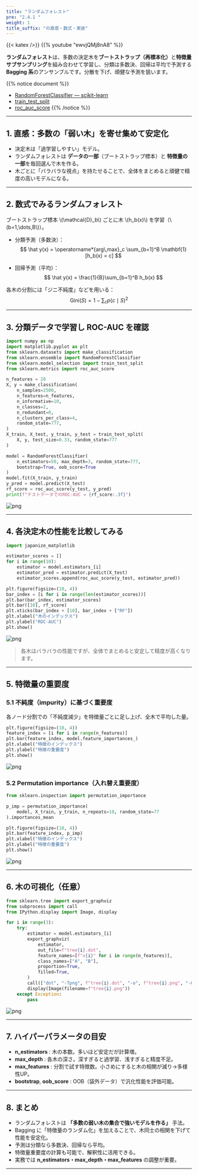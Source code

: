 ```yaml
---
title: "ランダムフォレスト"
pre: "2.4.1 "
weight: 1
title_suffix: "の直感・数式・実装"
---
```


{{< katex />}}
{{% youtube "ewvjQMj8nA8" %}}

<div class="pagetop-box">
  <p><b>ランダムフォレスト</b>は、多数の決定木を<b>ブートストラップ（再標本化）</b>と<b>特徴量サブサンプリング</b>を組み合わせて学習し、分類は多数決、回帰は平均で予測する <b>Bagging 系</b>のアンサンブルです。分散を下げ、頑健な予測を狙います。</p>
</div>

{{% notice document %}}
- [RandomForestClassifier — scikit-learn](https://scikit-learn.org/stable/modules/generated/sklearn.ensemble.RandomForestClassifier.html)  
- [train_test_split](https://scikit-learn.org/stable/modules/generated/sklearn.model_selection.train_test_split.html)  
- [roc_auc_score](https://scikit-learn.org/stable/modules/generated/sklearn.metrics.roc_auc_score.html)
{{% /notice %}}

---

## 1. 直感：多数の「弱い木」を寄せ集めて安定化
- 決定木は「過学習しやすい」モデル。  
- ランダムフォレストは **データの一部**（ブートストラップ標本）と **特徴量の一部**を毎回選んで木を作る。  
- 木ごとに「バラバラな視点」を持たせることで、全体をまとめると頑健で精度の高いモデルになる。  

---

## 2. 数式でみるランダムフォレスト

ブートストラップ標本 \\(\mathcal{D}_b\\) ごとに木 \\(h_b(x)\\) を学習（\\(b=1,\dots,B\\)）。

- 分類予測（多数決）：
  $$
  \hat y(x) = \operatorname*{arg\,max}_c \sum_{b=1}^B \mathbf{1}[h_b(x) = c]
  $$

- 回帰予測（平均）：
  $$
  \hat y(x) = \frac{1}{B}\sum_{b=1}^B h_b(x)
  $$

各木の分割には「ジニ不純度」などを用いる：
$$
\mathrm{Gini}(S) = 1 - \sum_{c} p(c\mid S)^2
$$

---

## 3. 分類データで学習し ROC-AUC を確認

```python
import numpy as np
import matplotlib.pyplot as plt
from sklearn.datasets import make_classification
from sklearn.ensemble import RandomForestClassifier
from sklearn.model_selection import train_test_split
from sklearn.metrics import roc_auc_score

n_features = 20
X, y = make_classification(
    n_samples=2500,
    n_features=n_features,
    n_informative=10,
    n_classes=2,
    n_redundant=0,
    n_clusters_per_class=4,
    random_state=777,
)
X_train, X_test, y_train, y_test = train_test_split(
    X, y, test_size=0.33, random_state=777
)

model = RandomForestClassifier(
    n_estimators=50, max_depth=3, random_state=777,
    bootstrap=True, oob_score=True
)
model.fit(X_train, y_train)
y_pred = model.predict(X_test)
rf_score = roc_auc_score(y_test, y_pred)
print(f"テストデータでのROC-AUC = {rf_score:.3f}")
```

![png](/images/basic/ensemble/RandomForest_files/RandomForest_6_0.png)

---

## 4. 各決定木の性能を比較してみる

```python
import japanize_matplotlib

estimator_scores = []
for i in range(10):
    estimator = model.estimators_[i]
    estimator_pred = estimator.predict(X_test)
    estimator_scores.append(roc_auc_score(y_test, estimator_pred))

plt.figure(figsize=(10, 4))
bar_index = [i for i in range(len(estimator_scores))]
plt.bar(bar_index, estimator_scores)
plt.bar([10], rf_score)
plt.xticks(bar_index + [10], bar_index + ["RF"])
plt.xlabel("木のインデックス")
plt.ylabel("ROC-AUC")
plt.show()
```

![png](/images/basic/ensemble/RandomForest_files/RandomForest_6_0.png)

> 各木はバラバラの性能ですが、全体でまとめると安定して精度が高くなります。

---

## 5. 特徴量の重要度

### 5.1 不純度（impurity）に基づく重要度
各ノード分割での「不純度減少」を特徴量ごとに足し上げ、全木で平均した量。

```python
plt.figure(figsize=(10, 4))
feature_index = [i for i in range(n_features)]
plt.bar(feature_index, model.feature_importances_)
plt.xlabel("特徴のインデックス")
plt.ylabel("特徴の重要度")
plt.show()
```

![png](/images/basic/ensemble/RandomForest_files/RandomForest_8_0.png)

### 5.2 Permutation importance（入れ替え重要度）

```python
from sklearn.inspection import permutation_importance

p_imp = permutation_importance(
    model, X_train, y_train, n_repeats=10, random_state=77
).importances_mean

plt.figure(figsize=(10, 4))
plt.bar(feature_index, p_imp)
plt.xlabel("特徴のインデックス")
plt.ylabel("特徴の重要度")
plt.show()
```

![png](/images/basic/ensemble/RandomForest_files/RandomForest_10_0.png)

---

## 6. 木の可視化（任意）

```python
from sklearn.tree import export_graphviz
from subprocess import call
from IPython.display import Image, display

for i in range(3):
    try:
        estimator = model.estimators_[i]
        export_graphviz(
            estimator,
            out_file=f"tree{i}.dot",
            feature_names=[f"x{i}" for i in range(n_features)],
            class_names=["A", "B"],
            proportion=True,
            filled=True,
        )
        call(["dot", "-Tpng", f"tree{i}.dot", "-o", f"tree{i}.png", "-Gdpi=500"])
        display(Image(filename=f"tree{i}.png"))
    except Exception:
        pass
```

![png](/images/basic/ensemble/RandomForest_files/RandomForest_12_0.png)

---

## 7. ハイパーパラメータの目安
- **n_estimators** : 木の本数。多いほど安定だが計算増。  
- **max_depth** : 各木の深さ。深すぎると過学習、浅すぎると精度不足。  
- **max_features** : 分割で試す特徴数。小さめにすると木の相関が減り→多様性UP。  
- **bootstrap**, **oob_score** : OOB（袋外データ）で汎化性能を評価可能。  

---

## 8. まとめ
- ランダムフォレストは **「多数の弱い木の集合で強いモデルを作る」** 手法。  
- Bagging に「特徴量のランダム化」を加えることで、木同士の相関を下げて性能を安定化。  
- 予測は分類なら多数決、回帰なら平均。  
- 特徴量重要度の計算も可能で、解釈性に活用できる。  
- 実務では **n_estimators・max_depth・max_features** の調整が重要。  

---
